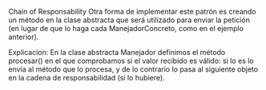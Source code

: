 Chain of Responsability
  Otra forma de implementar este patrón es creando un método en la clase abstracta que será utilizado para enviar la petición (en lugar de que lo haga cada ManejadorConcreto, como en el ejemplo anterior).


Explicacion:
  En la clase abstracta Manejador definimos el método procesar() en el que comprobamos si el valor recibido es válido: si lo es lo envía al método que lo procesa, y de lo contrario lo pasa al siguiente objeto en la cadena de responsabilidad (si lo hubiere).